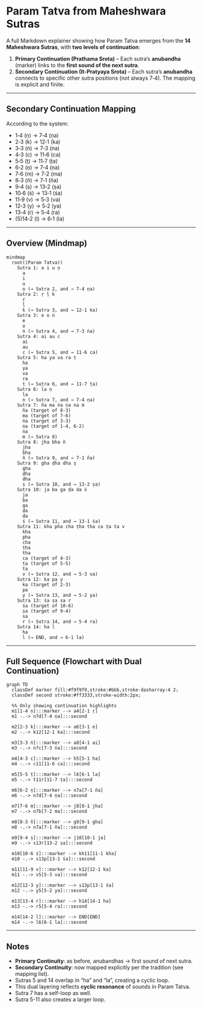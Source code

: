 # Param Tatva from Maheshwara Sutras

A full Markdown explainer showing how Param Tatva emerges from the **14 Maheshwara Sutras**, with **two levels of continuation**:

1. **Primary Continuation (Prathama Srota)** – Each sutra’s **anubandha** (marker) links to the **first sound of the next sutra**.
2. **Secondary Continuation (It-Pratyaya Srota)** – Each sutra’s **anubandha** connects to specific other sutra positions (not always 7‑4). The mapping is explicit and finite.

---

## Secondary Continuation Mapping

According to the system:

* 1‑4 (ṇ) → 7‑4 (ṇa)
* 2‑3 (k) → 12‑1 (ka)
* 3‑3 (ṅ) → 7‑3 (ṅa)
* 4‑3 (c) → 11‑6 (ca)
* 5‑5 (ṭ) → 11‑7 (ṭa)
* 6‑2 (ṇ) → 7‑4 (ṇa)
* 7‑6 (m) → 7‑2 (ma)
* 8‑3 (ñ) → 7‑1 (ña)
* 9‑4 (ṣ) → 13‑2 (ṣa)
* 10‑6 (ś) → 13‑1 (śa)
* 11‑9 (v) → 5‑3 (va)
* 12‑3 (y) → 5‑2 (ya)
* 13‑4 (r) → 5‑4 (ra)
* (5)14‑2 (l) → 6‑1 (la)

---

## Overview (Mindmap)

```mermaid
mindmap
  root((Param Tatva))
    Sutra 1: a i u ṇ
      a
      i
      u
      ṇ (→ Sutra 2, and → 7‑4 ṇa)
    Sutra 2: ṛ ḷ k
      ṛ
      ḷ
      k (→ Sutra 3, and → 12‑1 ka)
    Sutra 3: e o ṅ
      e
      o
      ṅ (→ Sutra 4, and → 7‑3 ṅa)
    Sutra 4: ai au c
      ai
      au
      c (→ Sutra 5, and → 11‑6 ca)
    Sutra 5: ha ya va ra ṭ
      ha
      ya
      va
      ra
      ṭ (→ Sutra 6, and → 11‑7 ṭa)
    Sutra 6: la ṇ
      la
      ṇ (→ Sutra 7, and → 7‑4 ṇa)
    Sutra 7: ña ma ṅa ṇa na m
      ña (target of 8‑3)
      ma (target of 7‑6)
      ṅa (target of 3‑3)
      ṇa (target of 1‑4, 6‑2)
      na
      m (→ Sutra 8)
    Sutra 8: jha bha ñ
      jha
      bha
      ñ (→ Sutra 9, and → 7‑1 ña)
    Sutra 9: gha ḍha dha ṣ
      gha
      ḍha
      dha
      ṣ (→ Sutra 10, and → 13‑2 ṣa)
    Sutra 10: ja ba ga ḍa da ś
      ja
      ba
      ga
      ḍa
      da
      ś (→ Sutra 11, and → 13‑1 śa)
    Sutra 11: kha pha cha ṭha tha ca ṭa ta v
      kha
      pha
      cha
      ṭha
      tha
      ca (target of 4‑3)
      ṭa (target of 5‑5)
      ta
      v (→ Sutra 12, and → 5‑3 va)
    Sutra 12: ka pa y
      ka (target of 2‑3)
      pa
      y (→ Sutra 13, and → 5‑2 ya)
    Sutra 13: śa ṣa sa r
      śa (target of 10‑6)
      ṣa (target of 9‑4)
      sa
      r (→ Sutra 14, and → 5‑4 ra)
    Sutra 14: ha l
      ha
      l (→ END, and → 6‑1 la)
```

---

## Full Sequence (Flowchart with Dual Continuation)

```mermaid
graph TD
  classDef marker fill:#f9f9f9,stroke:#bbb,stroke-dasharray:4 2;
  classDef second stroke:#ff3333,stroke-width:2px;

  %% Only showing continuation highlights
  m1[1‑4 ṇ]:::marker --> a4[2‑1 ṛ]
  m1 -.-> n7d[7‑4 ṇa]:::second

  m2[2‑3 k]:::marker --> a6[3‑1 e]
  m2 -.-> k12[12‑1 ka]:::second

  m3[3‑3 ṅ]:::marker --> a8[4‑1 ai]
  m3 -.-> n7c[7‑3 ṅa]:::second

  m4[4‑3 c]:::marker --> h5[5‑1 ha]
  m4 -.-> c11[11‑6 ca]:::second

  m5[5‑5 ṭ]:::marker --> l6[6‑1 la]
  m5 -.-> t11r[11‑7 ṭa]:::second

  m6[6‑2 ṇ]:::marker --> n7a[7‑1 ña]
  m6 -.-> n7d[7‑4 ṇa]:::second

  m7[7‑6 m]:::marker --> j8[8‑1 jha]
  m7 -.-> n7b[7‑2 ma]:::second

  m8[8‑3 ñ]:::marker --> g9[9‑1 gha]
  m8 -.-> n7a[7‑1 ña]:::second

  m9[9‑4 ṣ]:::marker --> j10[10‑1 ja]
  m9 -.-> s13r[13‑2 ṣa]:::second

  m10[10‑6 ś]:::marker --> kh11[11‑1 kha]
  m10 -.-> s13p[13‑1 śa]:::second

  m11[11‑9 v]:::marker --> k12[12‑1 ka]
  m11 -.-> v5[5‑3 va]:::second

  m12[12‑3 y]:::marker --> s13p[13‑1 śa]
  m12 -.-> y5[5‑2 ya]:::second

  m13[13‑4 r]:::marker --> h14[14‑1 ha]
  m13 -.-> r5[5‑4 ra]:::second

  m14[14‑2 l]:::marker --> END[END]
  m14 -.-> l6[6‑1 la]:::second
```

---

## Notes

* **Primary Continuity**: as before, anubandhas → first sound of next sutra.
* **Secondary Continuity**: now mapped explicitly per the tradition (see mapping list).
* Sutras 5 and 14 overlap in “ha” and “la”, creating a cyclic loop.
* This dual layering reflects **cyclic resonance** of sounds in Param Tatva.
* Sutra 7 has a self-loop as well.
* Sutra 5-11 also creates a larger loop.

